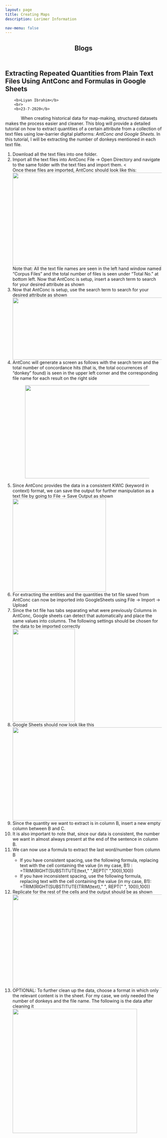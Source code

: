 ```yaml
---
layout: page
title: Creating Maps 
description: Lorimer Information  

nav-menu: false
---
```

<head>
	<style>
		p{
			text-indent: 10%;
		}
	</style>
</head>
<section id="one">
	<div class="inner">
		<header class="major">
			<h1>Blogs</h1>
		</header>
<h2 id="content">Extracting Repeated Quantities from Plain Text Files Using AntConc and Formulas in Google Sheets </h2>

		<b>Liyan Ibrahim</b>
		<br>
		<b>23-7-2020</b>

<p> 
	When creating historical data for map-making, structured datasets makes the process easier and cleaner. This blog will provide a detailed tutorial on how to extract quantities of a certain attribute from a collection of text files using low-barrier digital platforms:<i> AntConc and Google Sheets</i>. In this tutorial, I will be extracting the number of donkeys mentioned in each text file. 	
	<ol>
		<li>Download all the text files into one folder. </li>
		<li>Import all the text files into AntConc File → Open Directory and navigate to the same folder with the text files and import them. <<br>
		Once these files are imported, AntConc should look like this:</li>
		<img src="../assets/images/i1.jpg" style="width:500px;height:300px;"><br>
		Note that: All the text file names are seen in the left hand window named “Corpus Files” and the total number of files is seen under “Total No.” at bottom left. Now that AntConc is setup, insert a search term to search for your desired attribute as shown <br>
		<li>Now that AntConc is setup, use the search term to search for your desired attribute as shown</li>
		<img src="../assets/images/i2.jpg" style="width:700px;height:200px;">
		<li>AntConc will generate a screen as follows with the search term and the total number of concordance hits (that is, the total occurrences  of “donkey” found) is seen in the upper left corner and the corresponding file name for each result on the right side</li>
		<figure>
			<img src="../assets/images/i3.jpg" style="width:500px;height:300px;">
			<br>
		</figure>
		<li>Since AntConc provides the data in a consistent KWIC (keyword in context) format, we can save the output for further manipulation as a text file by going to File → Save Output as shown</li>
		<img src="../assets/images/i4.jpg" style="width:300px;height:300px;">
		<li>For extracting the entities and the quantities the txt file  saved from AntConc can now be imported into GoogleSheets using File → Import → Upload</li>
		<li>Since the txt file has tabs separating what were previously Columns in AntConc, Google sheets can detect that automatically and place the same values into columns. The following settings should be chosen for the data to be imported correctly</li>
		<img src="../assets/images/i5.jpg" style="width:200px;height:300px;">
		<li>Google Sheets should now look like this </li>
		<img src="../assets/images/i6.jpg" style="width:500px;height:300px;">
		<li>Since the quantity we want to extract is in column B, insert a new empty column between B and C.</li>
		<li>It is also important to note that, since our data is consistent, the number we want in almost always present at the end of the sentence in column B.</li>
		<li>We can now use a formula to extract the last word/number from column B 
			<ul>
				<li>If you have consistent spacing, use the following formula, replacing text with the cell containing the value (in my case, B1) :<br>
				=TRIM(RIGHT(SUBSTITUTE(text," ",REPT(" ",100)),100)) </li>
				<li>If you have inconsistent spacing, use the following formula, replacing text with the cell containing the value (in my case, B1):<br>
				=TRIM(RIGHT(SUBSTITUTE(TRIM(text)," ", REPT(" ", 100)),100))</li>
			</ul></li>			
		<li>Replicate for the rest of the cells and the output should be as shown </li>
		<img src="../assets/images/i7.jpg" style="width:500px;height:300px;">
		<li>OPTIONAL: To further clean up the data, choose a format in which only the relevant content is in the sheet. For my case, we only needed the number of donkeys and the file name. The following is the data after cleaning it </li>
		<img src="../assets/images/i8.jpg" style="width:400px;height:400px;">
	</ol>






 

 









